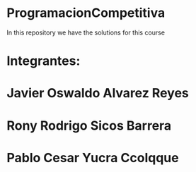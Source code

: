 # ProgramacionCompetitiva
In this repository we have the solutions for this course 

# Integrantes:
# Javier Oswaldo Alvarez Reyes
# Rony Rodrigo Sicos Barrera
# Pablo Cesar Yucra Ccolqque
